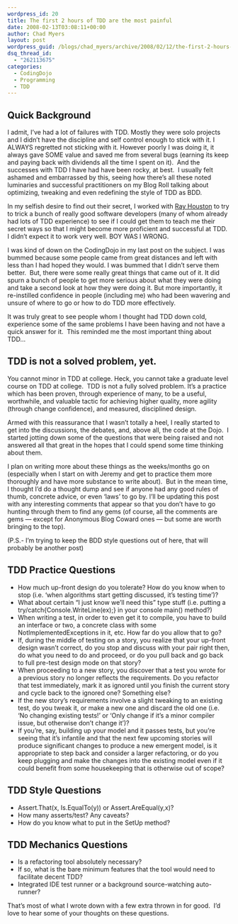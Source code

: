 ```yaml
---
wordpress_id: 20
title: The first 2 hours of TDD are the most painful
date: 2008-02-13T03:08:11+00:00
author: Chad Myers
layout: post
wordpress_guid: /blogs/chad_myers/archive/2008/02/12/the-first-2-hours-of-tdd-are-the-most-painful.aspx
dsq_thread_id:
  - "262113675"
categories:
  - CodingDojo
  - Programming
  - TDD
---
```

## Quick Background

I admit, I&#8217;ve had a lot of failures with TDD. Mostly they were solo projects and I didn&#8217;t have the discipline and self control enough to stick with it. I ALWAYS regretted not sticking with it. However poorly I was doing it, it always gave SOME value and saved me from several bugs (earning its keep and paying back with dividends all the time I spent on it).&nbsp; And the successes with TDD I have had have been rocky, at best.&nbsp; I usually felt ashamed and embarrassed by this, seeing how there&#8217;s all these noted luminaries and successful practitioners on my Blog Roll talking about optimizing, tweaking and even redefining the style of TDD as BDD.

In my selfish desire to find out their secret, I worked with [Ray Houston](http://www.rayhouston.com/blog) to try to trick a bunch of really good software developers (many of whom already had lots of TDD experience) to see if I could get them to teach me their secret ways so that I might become more proficient and successful at TDD. I didn&#8217;t expect it to work very well. BOY WAS I WRONG.

I was kind of down on the CodingDojo in my last post on the subject. I was bummed because some people came from great distances and left with less than I had hoped they would. I was bummed that I didn&#8217;t serve them better.&nbsp; But, there were some really great things that came out of it. It did spurn a bunch of people to get more serious about what they were doing and take a second look at how they were doing it. But more importantly, it re-instilled confidence in people (including me) who had been wavering and unsure of where to go or how to do TDD more effectively.

It was truly great to see people whom I thought had TDD down cold, experience some of the same problems I have been having and not have a quick answer for it.&nbsp; This reminded me the most important thing about TDD&#8230;

## TDD is not a solved problem, yet.

You cannot minor in TDD at college. Heck, you cannot take a graduate level course on TDD at college.&nbsp; TDD is not a fully solved problem. It&#8217;s a practice which has been proven, through experience of many, to be a useful, worthwhile, and valuable tactic for achieving higher quality, more agility (through change confidence), and measured, disciplined design.

Armed with this reassurance that I wasn&#8217;t totally a heel, I really started to get into the discussions, the debates, and, above all, the code at the Dojo.&nbsp; I started jotting down some of the questions that were being raised and not answered all that great in the hopes that I could spend some time thinking about them.

I plan on writing more about these things as the weeks/months go on (especially when I start on with Jeremy and get to practice them more thoroughly and have more substance to write about).&nbsp; But in the mean time, I thought I&#8217;d do a thought dump and see if anyone had any good rules of thumb, concrete advice, or even &#8216;laws&#8217; to go by. I&#8217;ll be updating this post with any interesting comments that appear so that you don&#8217;t have to go hunting through them to find any gems (of course, all the comments are gems &#8212; except for Anonymous Blog Coward ones &#8212; but some are worth bringing to the top).

(P.S.- I&#8217;m trying to keep the BDD style questions out of here, that will probably be another post)

## TDD Practice Questions

  * How much up-front design do you tolerate? How do you know when to stop (i.e. &#8216;when algorithms start getting discussed, it&#8217;s testing time&#8217;)?
  * What about certain &#8220;I just know we&#8217;ll need this&#8221; type stuff (i.e. putting a try/catch{Console.WriteLine(ex);} in your console main() method?)
  * When writing a test, in order to even get it to compile, you have to build an interface or two, a concrete class with some NotImplementedExceptions in it, etc. How far do you allow that to go?
  * If, during the middle of testing on a story, you realize that your up-front design wasn&#8217;t correct, do you stop and discuss with your pair right then, do what you need to do and proceed, or do you pull back and go back to full pre-test design mode on that story?
  * When proceeding to a new story, you discover that a test you wrote for a previous story no longer reflects the requirements. Do you refactor that test immediately, mark it as ignored until you finish the current story and cycle back to the ignored one? Something else?
  * If the new story&#8217;s requirements involve a slight tweaking to an existing test, do you tweak it, or make a new one and discard the old one (i.e. &#8216;No changing existing tests!&#8217; or &#8216;Only change if it&#8217;s a minor compiler issue, but otherwise don&#8217;t change it&#8217;)?
  * If you&#8217;re, say, building up your model and it passes tests, but you&#8217;re seeing that it&#8217;s infantile and that the next few upcoming stories will produce significant changes to produce a new emergent model, is it appropriate to step back and consider a larger refactoring, or do you keep plugging and make the changes into the existing model even if it could benefit from some housekeeping that is otherwise out of scope?

## TDD Style Questions

  * Assert.That(x, Is.EqualTo(y)) or Assert.AreEqual(y,x)?
  * How many asserts/test? Any caveats?
  * How do you know what to put in the SetUp method?

## TDD Mechanics Questions

  * Is a refactoring tool absolutely necessary?
  * If so, what is the bare minimum features that the tool would need to facilitate decent TDD?
  * Integrated IDE test runner or a background source-watching auto-runner?

That&#8217;s most of what I wrote down with a few extra thrown in for good.&nbsp; I&#8217;d love to hear some of your thoughts on these questions.